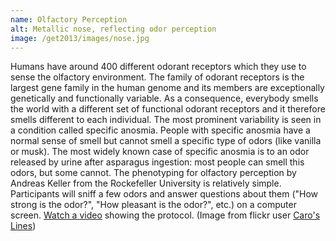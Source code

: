 ```yaml
---
name: Olfactory Perception
alt: Metallic nose, reflecting odor perception
image: /get2013/images/nose.jpg
---
```


Humans have around 400 different odorant receptors which they use to sense the olfactory environment. The family of odorant receptors is the largest gene family in the human genome and its members are exceptionally genetically and functionally variable. As a consequence, everybody smells the world with a different set of functional odorant receptors and it therefore smells different to each individual. The most prominent variability is seen in a condition called specific anosmia. People with specific anosmia have a normal sense of smell but cannot smell a specific type of odors (like vanilla or musk). The most widely known case of specific anosmia is to an odor released by urine after asparagus ingestion: most people can smell this odors, but some cannot. The phenotyping for olfactory perception by Andreas Keller from the Rockefeller University is relatively simple. Participants will sniff a few odors and answer questions about them ("How strong is the odor?", "How pleasant is the odor?", etc.) on a computer screen. [Watch a video](http://www.youtube.com/watch?v=b5rz8JV81vM) showing the protocol. (Image from flickr user [Caro's Lines](http://www.flickr.com/photos/caroslines/))
